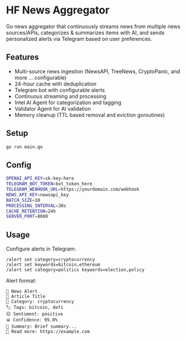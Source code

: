 # HF News Aggregator

Go news aggregator that continuously streams news from multiple news sources/APIs, categorizes & summarizes items with AI, and sends personalized alerts via Telegram based on user preferences.

## Features

- Multi-source news ingestion (NewsAPI, TreeNews, CryptoPanic, and more ... configurable)
- 24-hour cache with deduplication
- Telegram bot with configurable alerts
- Continuous streaming and processing
- Intel AI Agent for categorization and tagging
- Validator Agent for AI validation
- Memory cleanup (TTL based removal and eviction goroutines)

## Setup

```bash
go run main.go
```

## Config

```bash
OPENAI_API_KEY=sk-key-here
TELEGRAM_BOT_TOKEN=bot_token_here
TELEGRAM_WEBHOOK_URL=https://yourdomain.com/webhook
NEWS_API_KEY=newsapi_key
BATCH_SIZE=10
PROCESSING_INTERVAL=30s
CACHE_RETENTION=24h
SERVER_PORT=8080
```

## Usage

Configure alerts in Telegram:

```
/alert set category=cryptocurrency
/alert set keywords=bitcoin,ethereum
/alert set category=politics keywords=election,policy
```

Alert format:
```
🚨 News Alert
📰 Article Title
📂 Category: cryptocurrency
🏷️ Tags: bitcoin, defi
😊 Sentiment: positive
📊 Confidence: 95.0%
📝 Summary: Brief summary...
🔗 Read more: https://example.com
```
